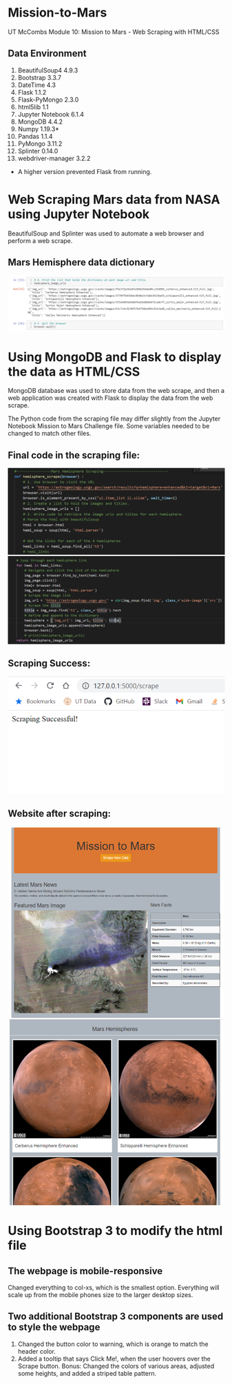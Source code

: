 # Mission-to-Mars
UT McCombs Module 10: Mission to Mars - Web Scraping with HTML/CSS

## Data Environment
1.  BeautifulSoup4 4.9.3
2.  Bootstrap 3.3.7
3.  DateTime 4.3
4.  Flask 1.1.2
5.  Flask-PyMongo 2.3.0
6.  html5lib 1.1
7.  Jupyter Notebook 6.1.4
8.  MongoDB 4.4.2
9.  Numpy 1.19.3*
10. Pandas 1.1.4
11. PyMongo 3.11.2
12. Splinter 0.14.0
13. webdriver-manager 3.2.2
* A higher version prevented Flask from running.

# Web Scraping Mars data from NASA using Jupyter Notebook
BeautifulSoup and Splinter was used to automate a web browser and perform a web scrape.

## Mars Hemisphere data dictionary
![Pic 1](https://github.com/Baylex/Mission-to-Mars/blob/main/Resources/hemi_dict.PNG)

# Using MongoDB and Flask to display the data as HTML/CSS
MongoDB database was used to store data from the web scrape, and then a web application was created with Flask to display the data from the web scrape.

The Python code from the scraping file may differ slightly from the Jupyter Notebook Mission to Mars Challenge file.  Some variables needed to be changed to match other files. 

## Final code in the scraping file:
![Pic 2](https://github.com/Baylex/Mission-to-Mars/blob/main/Resources/code_top.PNG)
![Pic 3](https://github.com/Baylex/Mission-to-Mars/blob/main/Resources/code_bottom.PNG)

## Scraping Success:
![Pic 4](https://github.com/Baylex/Mission-to-Mars/blob/main/Resources/Successful_scrape.PNG)

## Website after scraping:
![Pic 5](https://github.com/Baylex/Mission-to-Mars/blob/main/Resources/website_top.PNG)
![Pic 6](https://github.com/Baylex/Mission-to-Mars/blob/main/Resources/website_bottom.PNG)

# Using Bootstrap 3 to modify the html file
## The webpage is mobile-responsive
Changed everything to col-xs, which is the smallest option.  Everything will scale up from the mobile phones size to the larger desktop sizes. 

## Two additional Bootstrap 3 components are used to style the webpage
1. Changed the button color to warning, which is orange to match the header color.
2. Added a tooltip that says Click Me!, when the user hoovers over the Scrape button.
Bonus: Changed the colors of various areas, adjusted some heights, and added a striped table pattern.
